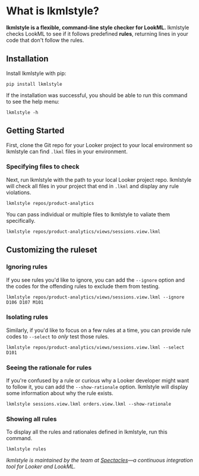 # What is lkmlstyle?

**lkmlstyle is a flexible, command-line style checker for LookML.** lkmlstyle checks LookML to see if it follows predefined **rules**, returning lines in your code that don't follow the rules.

## Installation

Install lkmlstyle with pip:

```
pip install lkmlstyle
```

If the installation was successful, you should be able to run this command to see the help menu:

```
lkmlstyle -h
```

## Getting Started

First, clone the Git repo for your Looker project to your local environment so lkmlstyle can find `.lkml` files in your environment.

### Specifying files to check

Next, run lkmlstyle with the path to your local Looker project repo. lkmlstyle will check all files in your project that end in `.lkml` and display any rule violations.

```
lkmlstyle repos/product-analytics
```

You can pass individual or multiple files to lkmlstyle to valiate them specifically.

```
lkmlstyle repos/product-analytics/views/sessions.view.lkml
```

## Customizing the ruleset

### Ignoring rules

If you see rules you'd like to ignore, you can add the `--ignore` option and the codes for the offending rules to exclude them from testing.

```
lkmlstyle repos/product-analytics/views/sessions.view.lkml --ignore D106 D107 M101
```

### Isolating rules

Similarly, if you'd like to focus on a few rules at a time, you can provide rule codes to `--select` to _only_ test those rules.

```
lkmlstyle repos/product-analytics/views/sessions.view.lkml --select D101
```

### Seeing the rationale for rules

If you're confused by a rule or curious why a Looker developer might want to follow it, you can add the `--show-rationale` option. lkmlstyle will display some information about why the rule exists.

```
lkmlstyle sessions.view.lkml orders.view.lkml --show-rationale
```

### Showing all rules

To display all the rules and rationales defined in lkmlstyle, run this command.

```
lkmlstyle rules
```

_lkmlstyle is maintained by the team at [Spectacles](https://spectacles.dev)—a continuous integration tool for Looker and LookML._

